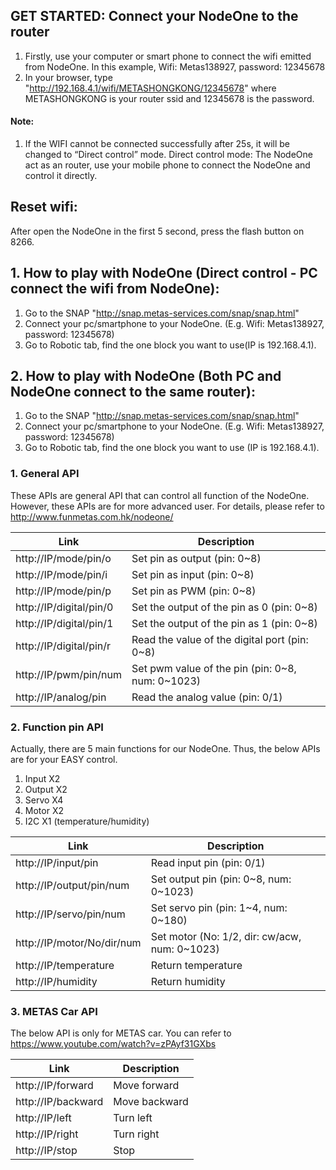 ## GET STARTED: Connect your NodeOne to the router
1. Firstly, use your computer or smart phone to connect the wifi emitted from NodeOne. In this example, Wifi: Metas138927, password: 12345678
2. In your browser, type "http://192.168.4.1/wifi/METASHONGKONG/12345678" where METASHONGKONG is your router ssid and 12345678 is the password.

#### Note: 
1.	If the WIFI cannot be connected successfully after 25s, it will be changed to “Direct control” mode.
Direct control mode: The NodeOne act as an router, use your mobile phone to connect the NodeOne and control it directly.

## Reset wifi:
After open the NodeOne in the first 5 second, press the flash button on 8266.

## 1. How to play with NodeOne (Direct control - PC connect the wifi from NodeOne):
1. Go to the SNAP "http://snap.metas-services.com/snap/snap.html"
2. Connect your pc/smartphone to your NodeOne. (E.g. Wifi: Metas138927, password: 12345678)
3. Go to Robotic tab, find the one block you want to use(IP is 192.168.4.1).

## 2. How to play with NodeOne (Both PC and NodeOne connect to the same router):
1. Go to the SNAP "http://snap.metas-services.com/snap/snap.html"
2. Connect your pc/smartphone to your NodeOne. (E.g. Wifi: Metas138927, password: 12345678)
3. Go to Robotic tab, find the one block you want to use (IP is 192.168.4.1).

### 1. General API
These APIs are general API that can control all function of the NodeOne. However, these APIs are for more advanced user.
For details, please refer to http://www.funmetas.com.hk/nodeone/

Link | Description 
----|------
http://IP/mode/pin/o | Set pin as output (pin: 0~8)  
http://IP/mode/pin/i | Set pin as input (pin: 0~8)
http://IP/mode/pin/p | Set pin as PWM (pin: 0~8)
http://IP/digital/pin/0 | Set the output of the pin as 0 (pin: 0~8)
http://IP/digital/pin/1 | Set the output of the pin as 1 (pin: 0~8)
http://IP/digital/pin/r | Read the value of the digital port (pin: 0~8)
http://IP/pwm/pin/num | Set pwm value of the pin (pin: 0~8, num: 0~1023)
http://IP/analog/pin | Read the analog value (pin: 0/1)



### 2. Function pin API
Actually, there are 5 main functions for our NodeOne. Thus, the below APIs are for your EASY control.

1.	Input X2
2.	Output X2
3.	Servo X4
4.	Motor X2
5.	I2C X1 (temperature/humidity)


Link | Description 
----|------
http://IP/input/pin | Read input pin (pin: 0/1) 
http://IP/output/pin/num | Set output pin (pin: 0~8, num: 0~1023)
http://IP/servo/pin/num | Set servo pin (pin: 1~4, num: 0~180)
http://IP/motor/No/dir/num | Set motor (No: 1/2, dir: cw/acw, num: 0~1023)
http://IP/temperature | Return temperature 
http://IP/humidity | Return humidity




### 3. METAS Car API
The below API is only for METAS car. You can refer to https://www.youtube.com/watch?v=zPAyf31GXbs

Link | Description 
----|------
http://IP/forward | Move forward
http://IP/backward | Move backward
http://IP/left | Turn left
http://IP/right | Turn right
http://IP/stop | Stop
